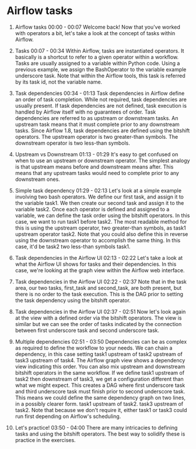 # Airflow tasks

1. Airflow tasks
00:00 - 00:07
Welcome back! Now that you've worked with operators a bit, let's take a look at the concept of tasks within Airflow.

2. Tasks
00:07 - 00:34
Within Airflow, tasks are instantiated operators. It basically is a shortcut to refer to a given operator within a workflow. Tasks are usually assigned to a variable within Python code. Using a previous example, we assign the BashOperator to the variable example underscore task. Note that within the Airflow tools, this task is referred by its task id, not the variable name.

3. Task dependencies
00:34 - 01:13
Task dependencies in Airflow define an order of task completion. While not required, task dependencies are usually present. If task dependencies are not defined, task execution is handled by Airflow itself with no guarantees of order. Task dependencies are referred to as upstream or downstream tasks. An upstream task means that it must complete prior to any downstream tasks. Since Airflow 1.8, task dependencies are defined using the bitshift operators. The upstream operator is two greater-than symbols. The downstream operator is two less-than symbols.

4. Upstream vs Downstream
01:13 - 01:29
It's easy to get confused on when to use an upstream or downstream operator. The simplest analogy is that upstream means before and downstream means after. This means that any upstream tasks would need to complete prior to any downstream ones.

5. Simple task dependency
01:29 - 02:13
Let's look at a simple example involving two bash operators. We define our first task, and assign it to the variable task1. We then create our second task and assign it to the variable task2. Once each operator is defined and assigned to a variable, we can define the task order using the bitshift operators. In this case, we want to run task1 before task2. The most readable method for this is using the upstream operator, two greater-than symbols, as task1 upstream operator task2. Note that you could also define this in reverse using the downstream operator to accomplish the same thing. In this case, it'd be task2 two less-than symbols task1.

6. Task dependencies in the Airflow UI
02:13 - 02:22
Let's take a look at what the Airflow UI shows for tasks and their dependencies. In this case, we're looking at the graph view within the Airflow web interface.

7. Task dependencies in the Airflow UI
02:22 - 02:37
Note that in the task area, our two tasks, first_task and second_task, are both present, but there is no order to the task execution. This is the DAG prior to setting the task dependency using the bitshift operator.

8. Task dependencies in the Airflow UI
02:37 - 02:51
Now let's look again at the view with a defined order via the bitshift operators. The view is similar but we can see the order of tasks indicated by the connection between first underscore task and second underscore task.

9. Multiple dependencies
02:51 - 03:50
Dependencies can be as complex as required to define the workflow to your needs. We can chain a dependency, in this case setting task1 upstream of task2 upstream of task3 upstream of task4. The Airflow graph view shows a dependency view indicating this order. You can also mix upstream and downstream bitshift operators in the same workflow. If we define task1 upstream of task2 then downstream of task3, we get a configuration different than what we might expect. This creates a DAG where first underscore task and third underscore task must finish prior to second underscore task. This means we could define the same dependency graph on two lines, in a possibly clearer form. task1 upstream of task2. task3 upstream of task2. Note that because we don't require it, either task1 or task3 could run first depending on Airflow's scheduling.

10. Let's practice!
03:50 - 04:00
There are many intricacies to defining tasks and using the bitshift operators. The best way to solidify these is practice in the exercises.